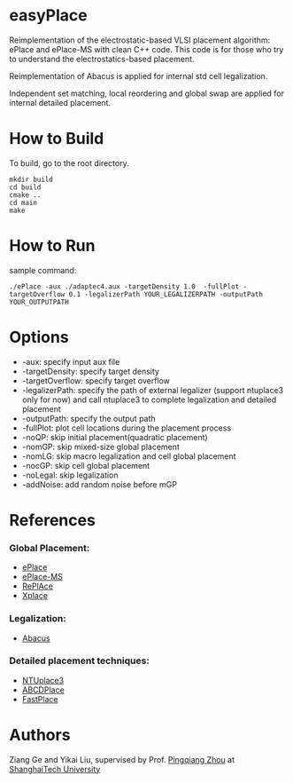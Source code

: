 # easyPlace
Reimplementation of the electrostatic-based VLSI placement algorithm: ePlace and ePlace-MS with clean C++ code. This code is for those who try to understand the electrostatics-based placement. 

Reimplementation of Abacus is applied for internal std cell legalization.

Independent set matching, local reordering and global swap are applied for internal detailed placement.

# How to Build
To build, go to the root directory.
```
mkdir build
cd build 
cmake .. 
cd main
make
```
# How to Run
sample command:
```
./ePlace -aux ./adaptec4.aux -targetDensity 1.0  -fullPlot -targetOverflow 0.1 -legalizerPath YOUR_LEGALIZERPATH -outputPath YOUR_OUTPUTPATH
```
# Options
* -aux: specify input aux file
* -targetDensity: specify target density
* -targetOverflow: specify target overflow
* -legalizerPath: specify the path of external legalizer (support ntuplace3 only for now) and call ntuplace3 to complete legalization and detailed placement
* -outputPath: specify the output path 
* -fullPlot: plot cell locations during the placement process
* -noQP: skip initial placement(quadratic placement)
* -nomGP: skip mixed-size global placement
* -nomLG: skip macro legalization and cell global placement
* -nocGP: skip cell global placement
* -noLegal: skip legalization
* -addNoise: add random noise before mGP

# References
### Global Placement:
* [ePlace](https://dl.acm.org/doi/10.1145/2699873)
* [ePlace-MS](https://ieeexplore.ieee.org/document/7008518)
* [RePlAce](https://ieeexplore.ieee.org/document/8418790)
* [Xplace](https://github.com/cuhk-eda/Xplace)

### Legalization:
* [Abacus](https://dl.acm.org/doi/10.1145/1353629.1353640)

### Detailed placement techniques:
* [NTUplace3](https://ieeexplore.ieee.org/document/4544855)
* [ABCDPlace](https://ieeexplore.ieee.org/document/8982049)
* [FastPlace](https://ieeexplore.ieee.org/document/1560039)

# Authors
Ziang Ge and Yikai Liu, supervised by Prof. [Pingqiang Zhou](https://faculty.sist.shanghaitech.edu.cn/faculty/zhoupq/home.html) at [ShanghaiTech University](https://www.shanghaitech.edu.cn/)
